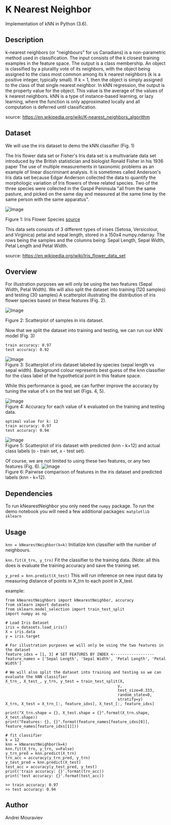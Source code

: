 # K Nearest Neighbor

Implementation of kNN in Python (3.6).


## Description

k-nearest neighbors (or "neighbours" for us Canadians) is a non-parametric method used in classification. The input consists of the k closest training examples in the feature space. The output is a class membership. An object is classified by a plurality vote of its neighbors, with the object being assigned to the class most common among its k nearest neighbors (k is a positive integer, typically small). If k = 1, then the object is simply assigned to the class of that single nearest neighbor.
In kNN regression, the output is the property value for the object. This value is the average of the values of k nearest neighbors. kNN is a type of instance-based learning, or lazy learning, where the function is only approximated locally and all computation is deferred until classification.

source: https://en.wikipedia.org/wiki/K-nearest_neighbors_algorithm

## Dataset

We will use the iris dataset to demo the kNN classifier (Fig. 1)

The Iris flower data set or Fisher's Iris data set is a multivariate data set introduced by the British statistician and biologist Ronald Fisher in his 1936 paper The use of multiple measurements in taxonomic problems as an example of linear discriminant analysis. It is sometimes called Anderson's Iris data set because Edgar Anderson collected the data to quantify the morphologic variation of Iris flowers of three related species. Two of the three species were collected in the Gaspé Peninsula "all from the same pasture, and picked on the same day and measured at the same time by the same person with the same apparatus".

![Image](https://github.com/amourav/kNN_from_scratch/blob/readme/readme_imgs/iris.PNG)

Figure 1: Iris Flower Species [source](https://www.flickr.com/photos/gmayfield10/3352170798/in/photostream/)


This data sets consists of 3 different types of irises (Setosa, Versicolour, and Virginica) petal and sepal length, stored in a 150x4 numpy.ndarray. The rows being the samples and the columns being: Sepal Length, Sepal Width, Petal Length and Petal Width.

source: https://en.wikipedia.org/wiki/Iris_flower_data_set


## Overview

For illustration purposes we will only be using the two features (Sepal Width, Petal Width). We will also split the dataset into training (120 samples) and testing (30 samples) A scatterplot illustrating the distribution of iris flower species based on these features (Fig. 2).

![Image](https://github.com/amourav/kNN_from_scratch/blob/readme/readme_imgs/scatter1.png)

Figure 2: Scatterplot of samples in iris dataset.

Now that we split the dataset into training and testing, we can run our kNN model (Fig. 3)
```
train accuracy: 0.97
test accuracy: 0.92
```
![Image](https://github.com/amourav/kNN_from_scratch/blob/readme/readme_imgs/scatter2.png) <br/>
Figure 3: Scatterplot of iris dataset labeled by species (sepal length vs sepal width). Background colour represents best guess of the knn classifier for the class label of the hypothetical point in this feature space.

While this performance is good, we can further improve the accuracy by tuning the value of `k` on the test set (Figs. 4, 5).

![Image](https://github.com/amourav/kNN_from_scratch/blob/readme/readme_imgs/tune_k.png) <br/>
Figure 4: Accuracy for each value of k evaluated on the training and testing data.
```
optimal value for k: 12
train accuracy: 0.97
test accuracy: 0.94
```
![Image](https://github.com/amourav/kNN_from_scratch/blob/readme/readme_imgs/scatter2b.png) <br/>
Figure 5: Scatterplot of iris dataset with predicted (knn - k=12) and actual class labels (o - train set, 
x - test set).

Of course, we are not limited to using these two features, or any two features (Fig. 6). 
![Image](https://github.com/amourav/kNN_from_scratch/blob/readme/readme_imgs/knn_plots.png) <br/>
Figure 6: Pairwise comparison of features in the iris dataset and predicted labels (knn - k=12).

## Dependencies

To run kNearestNeighbor you only need the `numpy` package.
To run the demo notebook you will need a few additional packages:
`matplotlib`
`sklearn`


## Usage

`knn = kNearestNeighbor(k=k)` Initialize knn classifier with the number of neighbours.

`knn.fit(X_trn, y_trn)` Fit the classifier to the training data. (Note: all this does is evaluate the training accuracy and save the training set.

`y_pred = knn.predict(X_test)` This will run inference on new input data by measuring distance of points in X_trn to each point in X_test.

example:

```
from kNearestNeighbors import kNearestNeighbor, accuracy
from sklearn import datasets
from sklearn.model_selection import train_test_split
import numpy as np

# Load Iris Dataset
iris = datasets.load_iris()
X = iris.data  
y = iris.target

# For illustration purposes we will only be using the two features in the dataset
feature_idxs = [1, 3] # SET FEATURES BY INDEX <------------------
feature_names = ['Sepal Length', 'Sepal Width', 'Petal Length', 'Petal Width']

# We will also split the dataset into training and testing so we can evaluate the kNN classifier
X_trn_, X_test_, y_trn, y_test = train_test_split(X, 
                                                 y, 
                                                 test_size=0.333, 
                                                 random_state=0,
                                                 stratify=y)
X_trn, X_test = X_trn_[:, feature_idxs], X_test_[:, feature_idxs]

print("X_trn.shape = {}, X_test.shape = {}".format(X_trn.shape, X_test.shape))
print("Features: {}, {}".format(feature_names[feature_idxs[0]], feature_names[feature_idxs[1]]))

# fit classifier
k = 12
knn = kNearestNeighbor(k=k)
knn.fit(X_trn, y_trn, v=False)
y_trn_pred = knn.predict(X_trn)
trn_acc = accuracy(y_trn_pred, y_trn)
y_test_pred = knn.predict(X_test)
test_acc = accuracy(y_test_pred, y_test)
print('train accuracy: {}'.format(trn_acc))
print('test accuracy: {}'.format(test_acc))

>> train accuracy: 0.97
>> test accuracy: 0.94
```


## Author

Andrei Mouraviev
